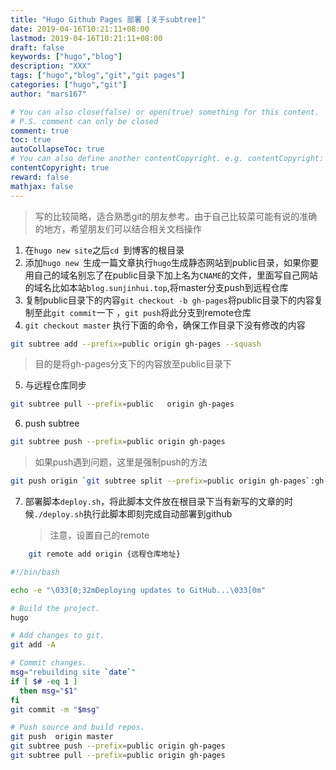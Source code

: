 ```yaml
---
title: "Hugo Github Pages 部署 [关于subtree]"
date: 2019-04-16T10:21:11+08:00
lastmod: 2019-04-16T10:21:11+08:00
draft: false
keywords: ["hugo","blog"]
description: "XXX"
tags: ["hugo","blog","git","git pages"]
categories: ["hugo","git"]
author: "mars167"

# You can also close(false) or open(true) something for this content.
# P.S. comment can only be closed
comment: true
toc: true
autoCollapseToc: true
# You can also define another contentCopyright. e.g. contentCopyright: "This is another copyright."
contentCopyright: true
reward: false
mathjax: false
---
```


> 写的比较简略，适合熟悉git的朋友参考。由于自己比较菜可能有说的准确的地方，希望朋友们可以结合相关文档操作
<!--more-->

1. 在`hugo new site`之后`cd `到博客的根目录
2. 添加`hugo new `生成一篇文章执行`hugo`生成静态网站到public目录，如果你要用自己的域名别忘了在public目录下加上名为`CNAME`的文件，里面写自己网站的域名比如本站`blog.sunjinhui.top`,将master分支push到远程仓库
3. 复制public目录下的内容`git checkout -b gh-pages`将public目录下的内容复制至此`git commit`一下 ，`git push`将此分支到remote仓库
4. `git checkout master` 执行下面的命令，确保工作目录下没有修改的内容

  ```bash
  git subtree add --prefix=public origin gh-pages --squash
  ```

  > 目的是将gh-pages分支下的内容放至public目录下

5. 与远程仓库同步

```bash
git subtree pull --prefix=public   origin gh-pages
```

6. push subtree


```bash
git subtree push --prefix=public origin gh-pages
```

> 如果push遇到问题，这里是强制push的方法
>
 ```bash
 git push origin `git subtree split --prefix=public origin gh-pages`:gh-pages  --force
 ```

7. 部署脚本`deploy.sh`，将此脚本文件放在根目录下当有新写的文章的时候`./deploy.sh`执行此脚本即刻完成自动部署到github

   > 注意，设置自己的remote
   >
```bash
    git remote add origin {远程仓库地址}
```

```bash
#!/bin/bash

echo -e "\033[0;32mDeploying updates to GitHub...\033[0m"

# Build the project.
hugo

# Add changes to git.
git add -A

# Commit changes.
msg="rebuilding site `date`"
if [ $# -eq 1 ]
  then msg="$1"
fi
git commit -m "$msg"

# Push source and build repos.
git push  origin master
git subtree push --prefix=public origin gh-pages
git subtree pull --prefix=public origin gh-pages
```

